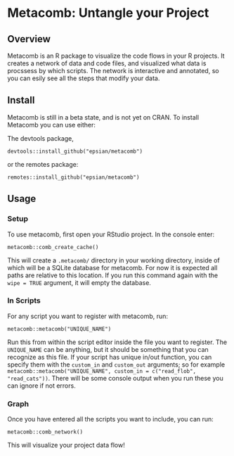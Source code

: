# Metacomb: Untangle your Project

## Overview

Metacomb is an R package to visualize the code flows in your R projects. It creates a network of data and code files, and visualized what data is procssess by which scripts. The network is interactive and annotated, so you can esily see all the steps that modify your data.

## Install

Metacomb is still in a beta state, and is not yet on CRAN. To install Metacomb you can use either:

The devtools package,
```
devtools::install_github("epsian/metacomb")
```

or the remotes package:
```
remotes::install_github("epsian/metacomb")
```

## Usage

### Setup

To use metacomb, first open your RStudio project. In the console enter:

```
metacomb::comb_create_cache()
```

This will create a `.metacomb/` directory in your working directory, inside of which will be a SQLite database for metacomb. For now it is expected all paths are relative to this location. If you run this command again with the `wipe = TRUE` argument, it will empty the database.

### In Scripts

For any script you want to register with metacomb, run:

```
metacomb::metacomb("UNIQUE_NAME")
```

Run this from within the script editor inside the file you want to register. The `UNIQUE_NAME` can be anything, but it should be something that you can recognize as this file. If your script has unique in/out function, you can specify them with the `custom_in` and `custom_out` arguments; so for example `metacomb::metacomb("UNIQUE_NAME", custom_in = c("read_flob", "read_cats"))`. There will be some console output when you run these you can ignore if not errors.

### Graph

Once you have entered all the scripts you want to include, you can run:

```
metacomb::comb_network()
```

This will visualize your project data flow!
